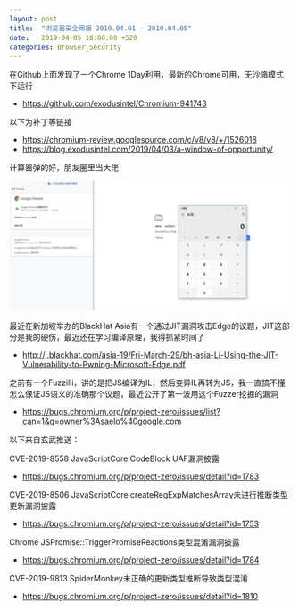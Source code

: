```yaml
---
layout: post
title:  "浏览器安全周报 2019.04.01 - 2019.04.05"
date:   2019-04-05 18:00:00 +520
categories: Browser_Security
---
```


在Github上面发现了一个Chrome 1Day利用，最新的Chrome可用，无沙箱模式下运行
- https://github.com/exodusintel/Chromium-941743

以下为补丁等链接
- https://chromium-review.googlesource.com/c/v8/v8/+/1526018
- https://blog.exodusintel.com/2019/04/03/a-window-of-opportunity/

计算器弹的好，朋友圈里当大佬

![IMAGE](/assets/resources/6788F7434D8C78A745183FF3049AC504.jpg)

最近在新加坡举办的BlackHat Asia有一个通过JIT漏洞攻击Edge的议题，JIT这部分是我的硬伤，最近还在学习编译原理，我得抓紧时间了
- http://i.blackhat.com/asia-19/Fri-March-29/bh-asia-Li-Using-the-JIT-Vulnerability-to-Pwning-Microsoft-Edge.pdf

之前有一个Fuzzilli，讲的是把JS编译为IL，然后变异IL再转为JS，我一直搞不懂怎么保证JS语义的准确那个议题，最近公开了第一波用这个Fuzzer挖掘的漏洞
- https://bugs.chromium.org/p/project-zero/issues/list?can=1&q=owner%3Asaelo%40google.com

以下来自玄武推送：

CVE-2019-8558 JavaScriptCore CodeBlock UAF漏洞披露
- https://bugs.chromium.org/p/project-zero/issues/detail?id=1783

CVE-2019-8506 JavaScriptCore createRegExpMatchesArray未进行推断类型更新漏洞披露
- https://bugs.chromium.org/p/project-zero/issues/detail?id=1753

Chrome JSPromise::TriggerPromiseReactions类型混淆漏洞披露
- https://bugs.chromium.org/p/project-zero/issues/detail?id=1784

CVE-2019-9813 SpiderMonkey未正确的更新类型推断导致类型混淆
- https://bugs.chromium.org/p/project-zero/issues/detail?id=1810
